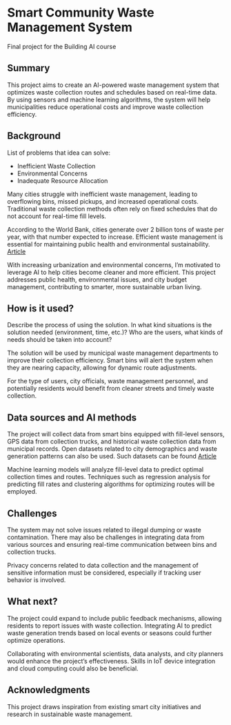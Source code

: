 # Smart Community Waste Management System

Final project for the Building AI course

## Summary

This project aims to create an AI-powered waste management system that optimizes waste collection routes and schedules based on real-time data. By using sensors and machine learning algorithms, the system will help municipalities reduce operational costs and improve waste collection efficiency.

## Background

List of problems that idea can solve:
* Inefficient Waste Collection
* Environmental Concerns
* Inadequate Resource Allocation

Many cities struggle with inefficient waste management, leading to overflowing bins, missed pickups, and increased operational costs. Traditional waste collection methods often rely on fixed schedules that do not account for real-time fill levels.

According to the World Bank, cities generate over 2 billion tons of waste per year, with that number expected to increase. Efficient waste management is essential for maintaining public health and environmental sustainability. [Article]([[https://developer.twitter.com/en/docs](https://openknowledge.worldbank.org/entities/publication/d3f9d45e-115f-559b-b14f-28552410e90a)])
  
With increasing urbanization and environmental concerns, I’m motivated to leverage AI to help cities become cleaner and more efficient. This project addresses public health, environmental issues, and city budget management, contributing to smarter, more sustainable urban living.

## How is it used?

Describe the process of using the solution. In what kind situations is the solution needed (environment, time, etc.)? Who are the users, what kinds of needs should be taken into account?

The solution will be used by municipal waste management departments to improve their collection efficiency. Smart bins will alert the system when they are nearing capacity, allowing for dynamic route adjustments.

For the type of users, city officials, waste management personnel, and potentially residents would benefit from cleaner streets and timely waste collection.

## Data sources and AI methods
The project will collect data from smart bins equipped with fill-level sensors, GPS data from collection trucks, and historical waste collection data from municipal records. Open datasets related to city demographics and waste generation patterns can also be used. Such datasets can be found [Article](https://data.world/datasets/waste)

Machine learning models will analyze fill-level data to predict optimal collection times and routes. Techniques such as regression analysis for predicting fill rates and clustering algorithms for optimizing routes will be employed.

## Challenges

The system may not solve issues related to illegal dumping or waste contamination. There may also be challenges in integrating data from various sources and ensuring real-time communication between bins and collection trucks.

Privacy concerns related to data collection and the management of sensitive information must be considered, especially if tracking user behavior is involved.

## What next?

The project could expand to include public feedback mechanisms, allowing residents to report issues with waste collection. Integrating AI to predict waste generation trends based on local events or seasons could further optimize operations.

Collaborating with environmental scientists, data analysts, and city planners would enhance the project’s effectiveness. Skills in IoT device integration and cloud computing could also be beneficial.

## Acknowledgments

This project draws inspiration from existing smart city initiatives and research in sustainable waste management.

